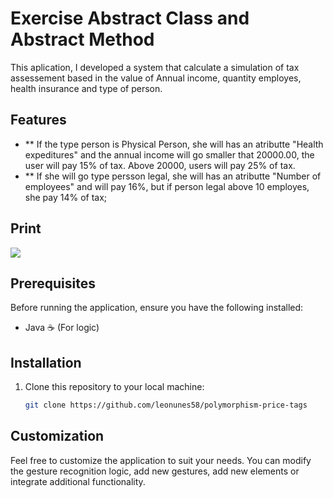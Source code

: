 # Exercise Abstract Class and Abstract Method

This aplication, I developed a system that calculate a simulation of tax assessement based in the value of Annual income, quantity employes, health insurance and type of person. 

## Features

- ** If the type person is Physical Person, she will has an atributte "Health expeditures" and the annual income will go smaller that 20000.00, the user will pay 15% of tax. Above 20000, users will pay 25% of tax.
- ** If she will go type persson legal, she will has an atributte "Number of employees" and will pay 16%, but if person legal above 10 employes, she pay 14% of tax;

  
## Print

<div>
      <img src="https://github.com/leonunes58/tax-for-type-of-person/assets/116965782/53d7813e-a8bc-4c49-ad1b-d400fa631a81">

</div>
        
## Prerequisites

Before running the application, ensure you have the following installed:

- Java ☕ (For logic)

## Installation

1. Clone this repository to your local machine:

   ```bash
   git clone https://github.com/leonunes58/polymorphism-price-tags
   ```


## Customization

Feel free to customize the application to suit your needs. You can modify the gesture recognition logic, add new gestures, add new elements or integrate additional functionality.
